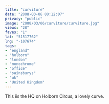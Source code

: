 ```yaml
---
title: "curviture"
date: "2008-03-06 00:12:07"
privacy: "public"
image: "2008/03/06/curviture/curviture.jpg"
views: "28"
faves: "1"
lat: "51517762"
lng: "-107674"
tags:
- "england"
- "holborn"
- "london"
- "monochrome"
- "office"
- "sainsburys"
- "uk"
- "United Kingdom"
---
```

This iis the HQ on Holborn Circus, a lovely curve.
